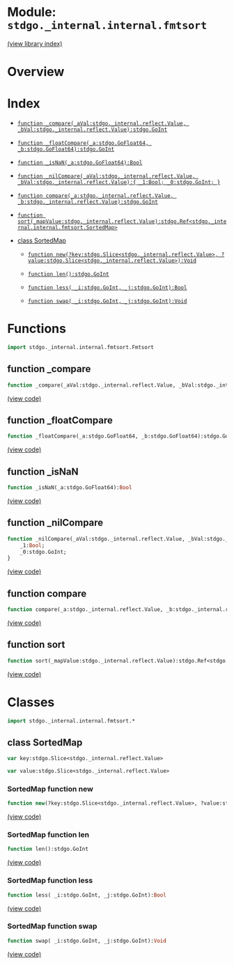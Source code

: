 # Module: `stdgo._internal.internal.fmtsort`

[(view library index)](../../../stdgo.md)


# Overview



# Index


- [`function _compare(_aVal:stdgo._internal.reflect.Value, _bVal:stdgo._internal.reflect.Value):stdgo.GoInt`](<#function-_compare>)

- [`function _floatCompare(_a:stdgo.GoFloat64, _b:stdgo.GoFloat64):stdgo.GoInt`](<#function-_floatcompare>)

- [`function _isNaN(_a:stdgo.GoFloat64):Bool`](<#function-_isnan>)

- [`function _nilCompare(_aVal:stdgo._internal.reflect.Value, _bVal:stdgo._internal.reflect.Value):{
	_1:Bool;
	_0:stdgo.GoInt;
}`](<#function-_nilcompare>)

- [`function compare(_a:stdgo._internal.reflect.Value, _b:stdgo._internal.reflect.Value):stdgo.GoInt`](<#function-compare>)

- [`function sort(_mapValue:stdgo._internal.reflect.Value):stdgo.Ref<stdgo._internal.internal.fmtsort.SortedMap>`](<#function-sort>)

- [class SortedMap](<#class-sortedmap>)

  - [`function new(?key:stdgo.Slice<stdgo._internal.reflect.Value>, ?value:stdgo.Slice<stdgo._internal.reflect.Value>):Void`](<#sortedmap-function-new>)

  - [`function len():stdgo.GoInt`](<#sortedmap-function-len>)

  - [`function less( _i:stdgo.GoInt, _j:stdgo.GoInt):Bool`](<#sortedmap-function-less>)

  - [`function swap( _i:stdgo.GoInt, _j:stdgo.GoInt):Void`](<#sortedmap-function-swap>)

# Functions


```haxe
import stdgo._internal.internal.fmtsort.Fmtsort
```


## function \_compare


```haxe
function _compare(_aVal:stdgo._internal.reflect.Value, _bVal:stdgo._internal.reflect.Value):stdgo.GoInt
```


[\(view code\)](<./Fmtsort.hx#L34>)


## function \_floatCompare


```haxe
function _floatCompare(_a:stdgo.GoFloat64, _b:stdgo.GoFloat64):stdgo.GoInt
```


[\(view code\)](<./Fmtsort.hx#L167>)


## function \_isNaN


```haxe
function _isNaN(_a:stdgo.GoFloat64):Bool
```


[\(view code\)](<./Fmtsort.hx#L179>)


## function \_nilCompare


```haxe
function _nilCompare(_aVal:stdgo._internal.reflect.Value, _bVal:stdgo._internal.reflect.Value):{
	_1:Bool;
	_0:stdgo.GoInt;
}
```


[\(view code\)](<./Fmtsort.hx#L155>)


## function compare


```haxe
function compare(_a:stdgo._internal.reflect.Value, _b:stdgo._internal.reflect.Value):stdgo.GoInt
```


[\(view code\)](<./Fmtsort.hx#L15>)


## function sort


```haxe
function sort(_mapValue:stdgo._internal.reflect.Value):stdgo.Ref<stdgo._internal.internal.fmtsort.SortedMap>
```


[\(view code\)](<./Fmtsort.hx#L18>)


# Classes


```haxe
import stdgo._internal.internal.fmtsort.*
```


## class SortedMap


```haxe
var key:stdgo.Slice<stdgo._internal.reflect.Value>
```


```haxe
var value:stdgo.Slice<stdgo._internal.reflect.Value>
```


### SortedMap function new


```haxe
function new(?key:stdgo.Slice<stdgo._internal.reflect.Value>, ?value:stdgo.Slice<stdgo._internal.reflect.Value>):Void
```


[\(view code\)](<./Fmtsort.hx#L6>)


### SortedMap function len


```haxe
function len():stdgo.GoInt
```


[\(view code\)](<./Fmtsort.hx#L228>)


### SortedMap function less


```haxe
function less( _i:stdgo.GoInt, _j:stdgo.GoInt):Bool
```


[\(view code\)](<./Fmtsort.hx#L223>)


### SortedMap function swap


```haxe
function swap( _i:stdgo.GoInt, _j:stdgo.GoInt):Void
```


[\(view code\)](<./Fmtsort.hx#L199>)


